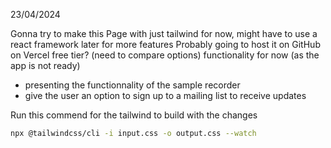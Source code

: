 23/04/2024

Gonna try to make this Page with just tailwind for now, might have to use a react framework later for more features
Probably going to host it on GitHub on Vercel free tier? (need to compare options)
functionality for now (as the app is not ready)
- presenting the functionnality of the sample recorder
- give the user an option to sign up to a mailing list to receive updates

Run this commend for the tailwind to build with the changes
```bash
npx @tailwindcss/cli -i input.css -o output.css --watch
```
